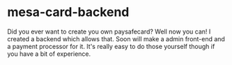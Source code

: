 # mesa-card-backend
Did you ever want to create you own paysafecard? Well now you can! I created a backend which allows that. Soon will make a admin front-end and a payment processor for it. It's really easy to do those yourself though if you have a bit of experience.
